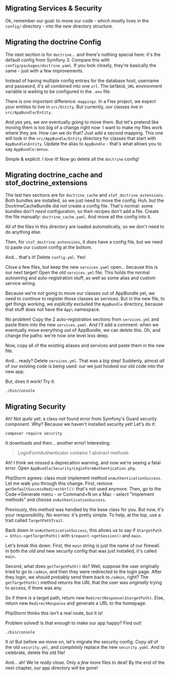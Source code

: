 ## Migrating Services & Security

Ok, remember our goal: to move our code - which mostly lives in the `config/`
directory - into the *new* directory structure.

## Migrating the doctrine Config

The next section is for `doctrine`... and there's nothing special here: it's the
default config from Symfony 3. Compare this with `config/packages/doctrine.yaml`.
If you look closely, they're basically the same - just with a few improvements.

Instead of having multiple config entries for the database host, username and
password, it's all combined into one `url`. The `DATBASE_URL` environment variable
is waiting to be configured in the `.env` file.

There is *one* important difference: `mappings`. In a Flex project, we expect your
entities to live in `src/Entity`. But currently, *our* classes live in `src/AppBundle/Entity`.

And yes yes, we *are* eventually going to move them. But let's pretend like moving
them is too big of a change right now: I want to make my files work where they are.
How can we do that? Just add a second mapping. This one will look in the `src/AppBundle/Entity`
directory for classes that start with ``AppBundle\Entity``. Update the alias to
`AppBundle` - that's what allows you to say `AppBundle:Genus`.

Simple & explicit. I *love* it! Now go delete all the `doctrine` config!

## Migrating doctrine_cache and stof_doctrine_extensions

The last two sections are for `doctrine_cache` and `stof_doctrine_extensions`. Both
bundles are installed, so we just need to move the config. Huh, but the DoctrineCacheBundle
did *not* create a config file. That's normal: some bundles don't *need* configuration,
so their recipes don't add a file. Create the file manually: `doctrine_cache.yaml`.
And move all the config into it.

All of the files in this directory are loaded automatically, so we don't need to
do anything else.

Then, for `stof_doctrine_extensions`, it *does* have a config file, but we need
to paste our custom config at the bottom.

And... that's it! Delete `config.yml`. Yes! 

Close a few files, but keep the new `services.yaml` open... because this is our
next target! Open the *old* `services.yml` file. This holds the normal autowiring
and auto-registration stuff, as well as some alias and custom service wiring.

Because we're *not* going to move our classes out of AppBundle yet, we need to
*continue* to register those classes as services. But in the new file, to get things
working, we *explicitly* excluded the `AppBundle` directory, because that stuff
does not have the `App\` namespace.

No problem! Copy the 2 auto-registration sections from `services.yml`  and paste
them into the new `services.yaml`. And I'll add a comment: when we eventually move
everything *out* of AppBundle, we can delete this. Oh, and change the paths: we're
now one level *less* deep.

Now, copy all of the existing aliases and services and paste them in the new file.

And... ready? Delete `services.yml`. That was a *big* step! Suddenly, almost *all*
of our existing code is being used: our we just hooked our old code into the new
app.

But, does it work! Try it:

```terminal
./bin/console
```

## Migrating Security

Ah! Not *quite* yet: a class not found error from Symfony's Guard security component.
Why? Because we haven't installed security yet! Let's do it:

```terminal
composer require security
```

It downloads and then... another error! Interesting:

> LoginFormAuthenticator contains 1 abstract methods

Ah! I think we *missed* a deprecation warning, and now we're seeing a fatal error.
Open `AppBundle/Security/LoginFormAuthentication.php`.

PhpStorm agrees: class must implement method `onAuthenticationSuccess`. Let me walk
you through this change. First, remove `getDefaultSuccessRedirectUrl()`: that's
not used anymore. Then, go to the Code->Generate menu - or Command+N on a Mac -
select "Implement methods" and choose `onAuthenticationSuccess`.

Previously, this method was handled by the base class for you. But now, it's your
responsibility. No worries: it's pretty simple. To help, at the top, use a trait
called `TargetPathTrait`.

Back down in `onAuthenticationSuccess`, this allows us to say if
`$targetPath = $this->getTargetPath()` with `$request->getSession()` and `main`.

Let's break this down. First, the `main` string is just the name of our firewall.
In both the old *and* new security config that was just installed, it's called `main`.

Second, what does `getTargetPath()` do? Well, suppose the user originally tried
to go to `/admin`, and then they were redirected to the login page. After they login,
we should probably send them back to `/admin`, right? The `getTargetPath()` method
returns the URL that the user was *originally* trying to access, if there was any.

So if there *is* a target path, return new `RedirectResponse($targetPath)`. Else,
return new `RedirectResponse` and generate a URL to the homepage.

PhpStorm thinks this isn't a real route, but it is!

Problem solved! Is that enough to make our app happy? Find out!

```terminal-silent
./bin/console
```

It *is*! But before we move on, let's migrate the security config. Copy *all* of
the old `security.yml`, and *completely* replace the new `security.yaml`. And to
celebrate, delete the old file!

And... ah! We're *really* close. Only a *few* more files to deal! By the end of
the next chapter, our app directory will be gone!
